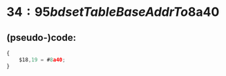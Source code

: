 ﻿
# $34:95bd setTableBaseAddrTo$8a40

<summary></summary>

## (pseudo-)code:
```js
{
	$18,19 = #8a40;
}
```



